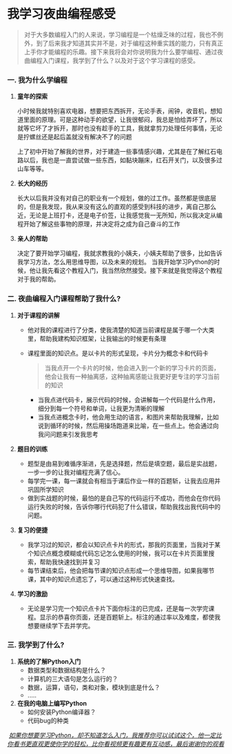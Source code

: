 # 我学习夜曲编程感受

> 对于大多数编程入门的人来说，学习编程是一个枯燥乏味的过程，我也不例外，到了后来我才知道其实并不是，对于编程这种重实践的能力，只有真正上手你才能编程的乐趣。接下来我将会对你说明我为什么要学编程、通过夜曲编程入门课程，我学到了什么？以及对于这个学习课程的感受。

### 一. 我为什么学编程

1. **童年的探索**

   小时候我就特别喜欢电器，想要把东西拆开，无论手表，闹钟，收音机，想知道里面的原理。可是这种动手的欲望，让我很郁闷，我总是怕给弄坏了，所以就等它坏了才拆开，那时也没有趁手的工具，我就拿剪刀处理任何事情，无论是拧螺丝还是起后盖就没有解决不了的问题

   上了初中开始了解我的世界，对于建造一些事情感兴趣，尤其是在了解红石电路以后，我也是一直尝试做一些东西，如黏块蹦床，红石开关门，以及很多过山车等等。

2. **长大的经历**

   长大以后我并没有对自己的职业有一个规划，做的过工作。虽然都是很底层的，但是我发现，我从来没有这么的直观的感受到科技的进步，离自己那么近，无论是上班打卡，还是电子价签，让我感觉我一无所知，所以我决定从编程开始了解这些事物的原理，并决定将之成为自己奋斗的工作

3. **亲人的帮助**

   决定了要开始学习编程，我就求教我的小姨夫，小姨夫帮助了很多，比如告诉我学习方法，怎么用思维导图，以及未来的规划。
   当我开始学习Python的时候，他让我先看这个教程入门，我当然欣然接受。接下来就是我觉得这个教程对于我的帮助。
### 二. 夜曲编程入门课程帮助了我什么?
1. **对于课程的讲解**

   - 他对我的课程进行了分类，使我清楚的知道当前课程是属于哪一个大类里，帮助我建构知识框架，让我输出的时候更有条理

   - 课程里面的知识点。是以卡片的形式呈现，卡片分为概念卡和代码卡

     > 当我点开一个卡片的时候，他会进入到一个新的学习卡片的页面，他会让我有一种抽离感，这种抽离感能让我更好更专注的学习当前的知识

     - 当我点进代码卡，展示代码的时候，会讲解每一个代码是什么作用，细分到每一个符号和单词，让我更为清晰的理解
     - 当我点进概念卡时，他会用生动的语言，和图片来帮助我理解，比如说到循环的时候，然后用操场跑道来比喻，在一些点上。他会通过向我问问题来引发我思考

2. **题目的训练**
   - 题型是由易到难循序渐进，先是选择题，然后是填空题，最后是实战题，一步一步的让我对编程充满了信心。
   - 每学完一课，每一课就会有相当于课后作业一样的百题斩，让我去应用并巩固所学知识
   - 做到实战题的时候，最怕的是自己写的代码运行不成功，而他会在你代码运行失败的时候，告诉你哪行代码犯了什么错误，帮助我找出我代码中的问题。

3. **复习的便捷**
   - 我学习过的知识，都会以知识点卡片的形式，那我的页面里，当我对于某个知识点概念模糊或代码忘记怎么使用的时候，我可以在卡片页面里搜索，帮助我快速找到并复习
   - 每节课结束后，他会把每节课的知识点形成一个思维导图，如果我哪节课，其中的知识点遗忘了，可以通过这种形式快速查找。

4. **学习的激励**
   - 无论是学习完一个知识点卡片下面你标注的已完成，还是每一次学完课程。显示的恭喜你页面，还是百题斩上。标注的通过率以及难度，都使我想要继续学下去并学完。

### 三. 我学到了什么?
1. **系统的了解Python入门**
   - 数据类型和数据结构是什么？ 
   - 计算机的三大语句是怎么运行的？ 
   - 数据，运算，语句，类和对象，模块到底是什么？ 
   - .....
2. **在我的电脑上编写Python**
   - 如何安装Python编译器？
   - 代码bug的种类

​       <u> *如果你想要学习Python，却不知道怎么入门，我推荐你可以试试这个，他一定比你看书更直观更使你学的轻松，比你看视频更有趣更有互动感，最后谢谢你的观看*</u>